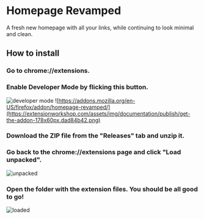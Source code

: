 # Homepage Revamped
A fresh new homepage with all your links, while continuing to look minimal and clean.
## How to install
### Go to chrome://extensions.
### Enable Developer Mode by flicking this button.
![developer mode](https://i.imgur.com/YBm1UiD.png)
![https://addons.mozilla.org/en-US/firefox/addon/homepage-revamped/](https://extensionworkshop.com/assets/img/documentation/publish/get-the-addon-178x60px.dad84b42.png)
### Download the ZIP file from the "Releases" tab and unzip it.
### Go back to the chrome://extensions page and click "Load unpacked".
![unpacked](https://i.imgur.com/b0g1W1s.png)
### Open the folder with the extension files. You should be all good to go!
![loaded](https://i.imgur.com/qjtgi4j.png)
